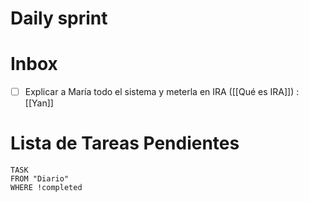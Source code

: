 # Daily sprint


# Inbox
- [ ] Explicar a María todo el sistema y meterla en IRA ([[Qué es IRA]]) : [[Yan]]

# Lista de Tareas Pendientes

```dataview
TASK
FROM "Diario" 
WHERE !completed
```

